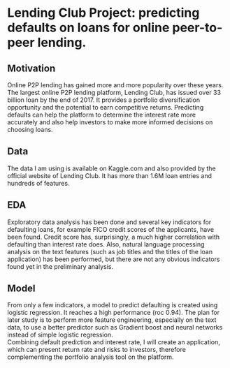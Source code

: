 # Lending Club Project: predicting defaults on loans for online peer-to-peer lending. 

## Motivation
Online P2P lending has gained more and more popularity over these years. The largest online P2P lending platform, Lending Club, has issued over 33 billion loan by the end of 2017. 
It provides a portfolio diversification opportunity and the potential to earn competitive returns. 
Predicting defaults can help the platform to determine the interest rate more accurately and also help investors to make more informed decisions on choosing loans. 

## Data
The data I am using is available on Kaggle.com and also provided by the official website of Lending Club. It has more than 1.6M loan entries and hundreds of features. 

## EDA
Exploratory data analysis has been done and several key indicators for defaulting loans, for example FICO credit scores of the applicants, have been found. 
Credit score has, surprisingly, a much higher correlation with defaulting than interest rate does. 
Also, natural language processing analysis on the text features (such as job titles and the titles of the loan application) has been performed, but there are not any obvious indicators found yet in the preliminary analysis. 

## Model
From only a few indicators, a model to predict defaulting is created using logistic regression. It reaches a high performance (roc 0.94). The plan for later study is to perform more feature engineering, 
especially on the text data, to use a better predictor such as Gradient boost and neural networks instead of simple logistic regression.  
Combining default prediction and interest rate, I will create an application, which can present return rate and risks to investors, therefore complementing the portfolio analysis tool on the platform.

